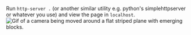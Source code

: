Run `http-server .` (or another similar utility e.g. python's simplehttpserver or whatever you use) and view the page in `localhost`.
![Gif of a camera being moved around a flat striped plane with emerging blocks.](shadow.gif)